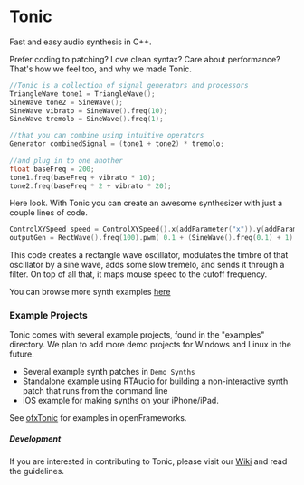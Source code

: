 Tonic
=====

Fast and easy audio synthesis in C++. 

Prefer coding to patching? Love clean syntax? Care about performance? That's how we feel too, and why we made Tonic.

~~~c++
//Tonic is a collection of signal generators and processors
TriangleWave tone1 = TriangleWave();
SineWave tone2 = SineWave();
SineWave vibrato = SineWave().freq(10);
SineWave tremolo = SineWave().freq(1);

//that you can combine using intuitive operators
Generator combinedSignal = (tone1 + tone2) * tremolo;
        
//and plug in to one another
float baseFreq = 200;
tone1.freq(baseFreq + vibrato * 10);
tone2.freq(baseFreq * 2 + vibrato * 20);
~~~

Here look. With Tonic you can create an awesome synthesizer with just a couple lines of code.

~~~c++
ControlXYSpeed speed = ControlXYSpeed().x(addParameter("x")).y(addParameter("y"));    
outputGen = RectWave().freq(100).pwm( 0.1 + (SineWave().freq(0.1) + 1) * 0.1) * SineWave().freq(1) >> LPF12().cutoff(100 + 600 * speed);
~~~

This code creates a rectangle wave oscillator, modulates the timbre of that oscillator by a sine wave, adds some slow tremelo, and sends it through a filter. 
On top of all that, it maps mouse speed to the cutoff frequency. 

You can browse more synth examples [here](http://github.com/TonicAudio/Tonic/tree/master/examples/Demo%20Synths)

### Example Projects

Tonic comes with several example projects, found in the "examples" directory. We plan to add more demo projects for Windows and Linux in the future.

- Several example synth patches in `Demo Synths`
- Standalone example using RTAudio for building a non-interactive synth patch that runs from the command line
- iOS example for making synths on your iPhone/iPad.

See [ofxTonic](https://github.com/TonicAudio/ofxTonic) for examples in openFrameworks.

##### Development

If you are interested in contributing to Tonic, please visit our [Wiki](https://github.com/TonicAudio/Tonic/wiki) and read the guidelines.
